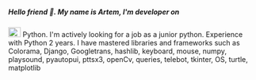##### Hello friend 👋. My name is Artem, I'm developer on 
<img src="https://upload.wikimedia.org/wikipedia/commons/thumb/0/0a/Python.svg/640px-Python.svg.png" width="25" height="20"> Python.
I'm actively looking for a job as a junior python. Experience with Python 2 years. I have mastered libraries and frameworks such as 
Colorama, 
Django, 
Googletrans, 
hashlib, keyboard, 
mouse, 
numpy,
playsound, 
pyautopui, 
pttsx3, 
openCv, 
queries, 
telebot, 
tkinter, 
OS, 
turtle, 
matplotlib
